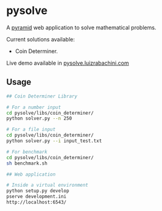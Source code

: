 pysolve
=======

A [pyramid](http://docs.pylonsproject.org/en/latest/) web application to solve mathematical problems.

Current solutions available:

- Coin Determiner.

Live demo available in [pysolve.luizrabachini.com](http://pysolve.luizrabachini.com/)


Usage
-----

```bash
## Coin Determiner Library

# For a number input
cd pysolve/libs/coin_determiner/
python solver.py --n 250

# For a file input
cd pysolve/libs/coin_determiner/
python solver.py --i input_test.txt

# For benchmark
cd pysolve/libs/coin_determiner/
sh benchmark.sh

## Web application

# Inside a virtual environment
python setup.py develop
pserve development.ini
http://localhost:6543/
```
